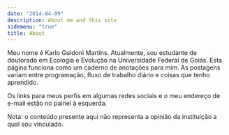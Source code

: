 ```yaml
---
date: "2014-04-09"
description: About me and this site
sidemenu: "true"
title: About
---
```


Meu nome é Karlo Guidoni Martins. Atualmente, sou estudante de doutorado em Ecologia e Evolução na Universidade Federal de Goiás. Esta página funciona como um caderno de anotações para mim. As postagens variam entre programação, fluxo de trabalho diário e coisas que tenho aprendido.

Os links para meus perfis em algumas redes sociais e o meu endereço de e-mail estão no painel à esquerda.

Nota: o conteúdo presente aqui não representa a opinião da instituição a qual sou vinculado.
